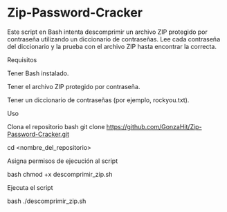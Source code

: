 # Zip-Password-Cracker
Este script en Bash intenta descomprimir un archivo ZIP protegido por contraseña utilizando un diccionario de contraseñas. Lee cada contraseña del diccionario y la prueba con el archivo ZIP hasta encontrar la correcta.

Requisitos

Tener Bash instalado.

Tener el archivo ZIP protegido por contraseña.

Tener un diccionario de contraseñas (por ejemplo, rockyou.txt).


Uso

Clona el repositorio
bash git clone https://github.com/GonzaHit/Zip-Password-Cracker.git  

cd <nombre_del_repositorio>

Asigna permisos de ejecución al script

bash chmod +x descomprimir_zip.sh

Ejecuta el script

bash ./descomprimir_zip.sh




